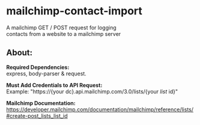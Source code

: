 # mailchimp-contact-import
A mailchimp GET / POST request for logging<br> 
contacts from a website to a mailchimp server

<strong><h2>About:</h2></strong>

<strong>Required Dependencies:<br></strong>
express, body-parser & request.

<strong>Must Add Credentials to API Request:<br></strong>
Example: "https://{your dc}.api.mailchimp.com/3.0/lists/{your _list_ id}"<br>

<strong>Mailchimp Documentation:</strong><br>
https://developer.mailchimp.com/documentation/mailchimp/reference/lists/#create-post_lists_list_id
